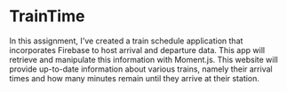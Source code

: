 # TrainTime

In this assignment, I've created a train schedule application that incorporates Firebase 
to host arrival and departure data. This app will retrieve and manipulate this information with Moment.js. 
This website will provide up-to-date information about various trains, namely their arrival times 
and how many minutes remain until they arrive at their station.
